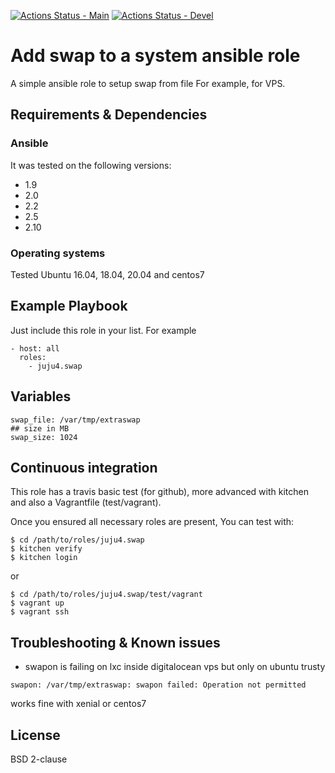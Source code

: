 [![Actions Status - Main](https://github.com/juju4/ansible-swap/workflows/AnsibleCI/badge.svg)](https://github.com/juju4/ansible-swap/actions?query=branch%3Amain)
[![Actions Status - Devel](https://github.com/juju4/ansible-swap/workflows/AnsibleCI/badge.svg?branch=devel)](https://github.com/juju4/ansible-swap/actions?query=branch%3Adevel)

# Add swap to a system ansible role

A simple ansible role to setup swap from file
For example, for VPS.

## Requirements & Dependencies

### Ansible
It was tested on the following versions:
 * 1.9
 * 2.0
 * 2.2
 * 2.5
 * 2.10

### Operating systems

Tested Ubuntu 16.04, 18.04, 20.04 and centos7

## Example Playbook

Just include this role in your list.
For example

```
- host: all
  roles:
    - juju4.swap
```

## Variables

```
swap_file: /var/tmp/extraswap
## size in MB
swap_size: 1024
```


## Continuous integration

This role has a travis basic test (for github), more advanced with kitchen and also a Vagrantfile (test/vagrant).

Once you ensured all necessary roles are present, You can test with:
```
$ cd /path/to/roles/juju4.swap
$ kitchen verify
$ kitchen login
```
or
```
$ cd /path/to/roles/juju4.swap/test/vagrant
$ vagrant up
$ vagrant ssh
```

## Troubleshooting & Known issues

* swapon is failing on lxc inside digitalocean vps but only on ubuntu trusty
```
swapon: /var/tmp/extraswap: swapon failed: Operation not permitted
```
works fine with xenial or centos7


## License

BSD 2-clause
